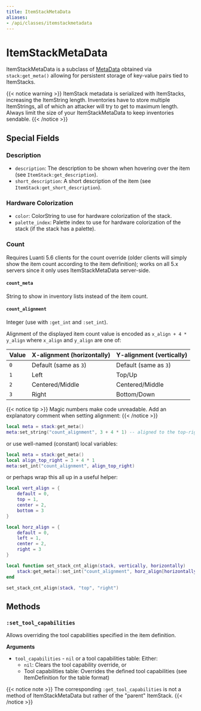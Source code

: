 ```yaml
---
title: ItemStackMetaData
aliases:
- /api/classes/itemstackmetadata
---
```


# ItemStackMetaData
ItemStackMetaData is a subclass of [MetaData](/for-creators/api/classes/metadata/) obtained via `stack:get_meta()` allowing for persistent storage of key-value pairs tied to ItemStacks.

{{< notice warning >}}
ItemStack metadata is serialized with ItemStacks, increasing the ItemString length. Inventories have to store multiple ItemStrings, all of which an attacker will try to get to maximum length. Always limit the size of your ItemStackMetaData to keep inventories sendable.
{{< /notice >}}

## Special Fields

### Description
* `description`: The description to be shown when hovering over the item (see `ItemStack:get_description`).
* `short_description`: A short description of the item (see `ItemStack:get_short_description`).

### Hardware Colorization
* `color`: ColorString to use for hardware colorization of the stack.
* `palette_index`: Palette index to use for hardware colorization of the stack (if the stack has a palette).

### Count
Requires Luanti 5.6 clients for the count override (older clients will simply show the item count according to the item definition); works on all 5.x servers since it only uses ItemStackMetaData server-side.

#### `count_meta`
String to show in inventory lists instead of the item count.

#### `count_alignment`
Integer (use with `:get_int` and `:set_int`).

Alignment of the displayed item count value is encoded as `x_align + 4 * y_align` where `x_align` and `y_align` are one of:

| Value | X-alignment (horizontally) | Y-alignment (vertically) |
| ----- | -------------------------- | ------------------------ |
| `0`   | Default (same as `3`)      | Default (same as `3`)    |
| `1`   | Left                       | Top/Up                   |
| `2`   | Centered/Middle            | Centered/Middle          |
| `3`   | Right                      | Bottom/Down              |

{{< notice tip >}}
Magic numbers make code unreadable. Add an explanatory comment when setting alignment:
{{< /notice >}}

```lua
local meta = stack:get_meta()
meta:set_string("count_alignment", 3 + 4 * 1) -- aligned to the top-right corner
```

or use well-named (constant) local variables:

```lua
local meta = stack:get_meta()
local align_top_right = 3 + 4 * 1
meta:set_int("count_alignment", align_top_right)
```

or perhaps wrap this all up in a useful helper:

```lua
local vert_align = {
	default = 0,
	top = 1,
	center = 2,
	bottom = 3
}

local horz_align = {
	default = 0,
	left = 1,
	center = 2,
	right = 3
}

local function set_stack_cnt_align(stack, vertically, horizontally)
	stack:get_meta():set_int("count_alignment", horz_align[horizontally] + 4 * vert_align[vertically])
end

set_stack_cnt_align(stack, "top", "right")
```

## Methods

### `:set_tool_capabilities`
Allows overriding the tool capabilities specified in the item definition.

**Arguments**
- `tool_capabilities` - `nil` or a tool capabilities table: Either:
  - `nil`: Clears the tool capability override, or
  - Tool capabilities table: Overrides the defined tool capabilities (see ItemDefinition for the table format)

{{< notice note >}}
The corresponding `:get_tool_capabilities` is not a method of ItemStackMetaData but rather of the "parent" ItemStack.
{{< /notice >}}
